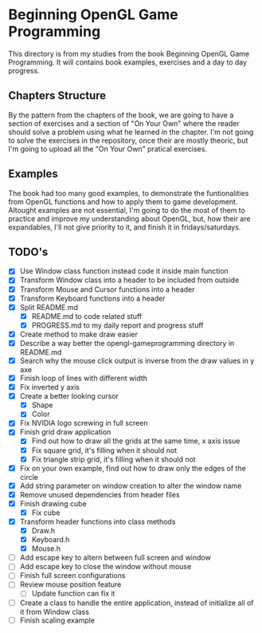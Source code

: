 # Beginning OpenGL Game Programming

This directory is from my studies from the book Beginning OpenGL Game Programming. It will contains book examples, exercises and a day to day progress.

## Chapters Structure

By the pattern from the chapters of the book, we are going to have a section of exercises and a section of "On Your Own" where the reader should solve a problem using what he learned in the chapter. I'm not going to solve the exercises in the repository, once their are mostly theoric, but I'm going to upload all the "On Your Own" pratical exercises.

## Examples

The book had too many good examples, to demonstrate the funtionalities from OpenGL functions and how to apply them to game development. Altought examples are not essential, I'm going to do the most of them to practice and improve my understanding about OpenGL, but, how their are expandables, I'll not give priority to it, and finish it in fridays/saturdays.

## TODO's

- [X] Use Window class function instead code it inside main function
- [X] Transform Window class into a header to be included from outside
- [X] Transform Mouse and Cursor functions into a header
- [X] Transform Keyboard functions into a header
- [X] Split README.md
    - [X] README.md to code related stuff
    - [X] PROGRESS.md to my daily report and progress stuff
- [X] Create method to make draw easier
- [X] Describe a way better the opengl-gameprogramming directory in README.md
- [X] Search why the mouse click output is inverse from the draw values in y axe
- [X] Finish loop of lines with different width
- [X] Fix inverted y axis
- [X] Create a better looking cursor
    - [X] Shape
    - [X] Color
- [X] Fix NVIDIA logo screwing in full screen
- [X] Finish grid draw application
    - [X] Find out how to draw all the grids at the same time, x axis issue
    - [X] Fix square grid, it's filling when it should not
    - [X] Fix triangle strip grid, it's filling when it should not
- [X] Fix on your own example, find out how to draw only the edges of the circle
- [X] Add string parameter on window creation to alter the window name
- [X] Remove unused dependencies from header files
- [x] Finish drawing cube
    - [X] Fix cube
- [X] Transform header functions into class methods
    - [X] Draw.h
    - [X] Keyboard.h
    - [X] Mouse.h
- [ ] Add escape key to altern between full screen and window
- [ ] Add escape key to close the window without mouse
- [ ] Finish full screen configurations
- [ ] Review mouse position feature
	- [ ] Update function can fix it
- [ ] Create a class to handle the entire application, instead of initialize all of it from Window class
- [ ] Finish scaling example
